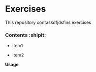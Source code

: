 # Exercises

This repository contaskdfjdsfins exercises

### Contents :shipit:

- item1

- item2

**Usage**
